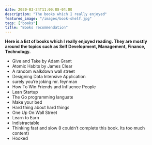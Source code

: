 ```yaml
---
date: 2020-03-24T11:00:08-04:00
description: "The books which I really enjoyed"
featured_image: "/images/book-shelf.jpg"
tags: ["books"]
title: "Books recommendation"
---
```


**Here is a list of books which I really enjoyed reading. They are
mostly around the topics such as Self Development, Management, Finance,
Technology.**

-   Give and Take by Adam Grant
-   Atomic Habits by James Clear
-   A random walkdown wall street
-   Designing Data Intensive Application
-   surely you’re joking mr. feynman
-   How To Win Friends and Influence People
-   Lean Startup
-   The Go programming languate
-   Make your bed
-   Hard thing about hard things
-   One Up On Wall Street
-   Learn to Earn
-   Indistractable
-   Thinking fast and slow (I couldn’t complete this book. Its too much
    content)
-   Hooked